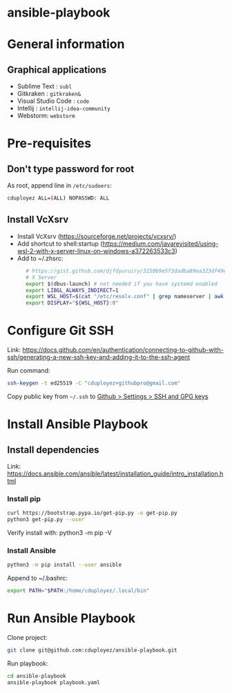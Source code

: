 # ansible-playbook

# General information

## Graphical applications
* Sublime Text : `subl`
* Gitkraken : `gitkraken&`
* Visual Studio Code : `code`
* Intellij : `intellij-idea-community`
* Webstorm: `webstorm`

# Pre-requisites

## Don't type password for root

As root, append line in `/etc/sudoers`:

```sh
cduployez ALL=(ALL) NOPASSWD: ALL
```

## Install VcXsrv

* Install VcXsrv (https://sourceforge.net/projects/vcxsrv/)
* Add shortcut to shell:startup (https://medium.com/javarevisited/using-wsl-2-with-x-server-linux-on-windows-a372263533c3)
* Add to ~/.zhsrc:
```sh
      # https://gist.github.com/djfdyuruiry/3150b9e5f3dadba89ea323df49ea7ab1
      # X Server
      export $(dbus-launch) # not needed if you have systemd enabled
      export LIBGL_ALWAYS_INDIRECT=1
      export WSL_HOST=$(cat "/etc/resolv.conf" | grep nameserver | awk '{print $2}' )
      export DISPLAY="${WSL_HOST}:0"
```

# Configure Git SSH

Link: https://docs.github.com/en/authentication/connecting-to-github-with-ssh/generating-a-new-ssh-key-and-adding-it-to-the-ssh-agent

Run command:
```sh
ssh-keygen -t ed25519 -C "cduployez+githubpro@gmail.com"
```

Copy public key from `~/.ssh` to [Github > Settings > SSH and GPG keys](https://github.com/settings/keys)

# Install Ansible Playbook

## Install dependencies

Link: https://docs.ansible.com/ansible/latest/installation_guide/intro_installation.html

### Install pip

```sh
curl https://bootstrap.pypa.io/get-pip.py -o get-pip.py
python3 get-pip.py --user
```

Verify install with: python3 -m pip -V

### Install Ansible
```sh
python3 -m pip install --user ansible
```

Append to ~/.bashrc:
```sh
export PATH="$PATH:/home/cduployez/.local/bin"
```

# Run Ansible Playbook

Clone project:
```sh
git clone git@github.com:cduployez/ansible-playbook.git
```

Run playbook:
```sh
cd ansible-playbook
ansible-playbook playbook.yaml
```
